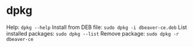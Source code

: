 # dpkg

Help: `dpkg --help`
Install from DEB file: `sudo dpkg -i dbeaver-ce.deb`
List installed packages: `sudo dpkg --list`
Remove package: `sudo dpkg -r dbeaver-ce`
